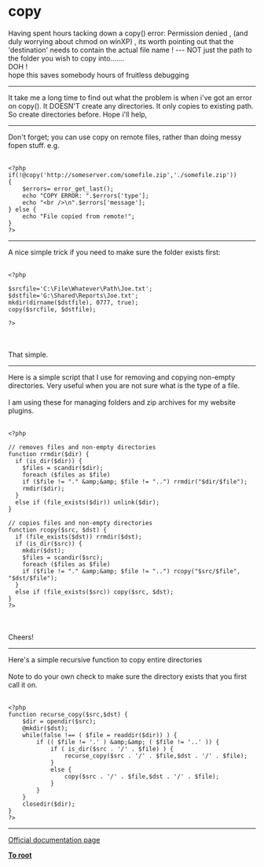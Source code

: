 # copy



Having spent hours tacking down a copy() error: Permission denied , (and duly worrying about chmod on winXP) , its worth pointing out that the &apos;destination&apos; needs to contain the actual file name ! --- NOT just the path to the folder you wish to copy into.......<br>DOH !<br>hope this saves somebody hours of fruitless debugging  

---

It take me a long time to find out what the problem is when i&apos;ve got an error on copy(). It DOESN&apos;T create any directories. It only copies to existing path. So create directories before. Hope i&apos;ll help,  

---

Don&apos;t forget; you can use copy on remote files, rather than doing messy fopen stuff.  e.g.<br><br>

```
<?php
if(!@copy('http://someserver.com/somefile.zip','./somefile.zip'))
{
    $errors= error_get_last();
    echo "COPY ERROR: ".$errors['type'];
    echo "<br />\n".$errors['message'];
} else {
    echo "File copied from remote!";
}
?>
```
  

---

A nice simple trick if you need to make sure the folder exists first:<br><br>

```
<?php

$srcfile='C:\File\Whatever\Path\Joe.txt';
$dstfile='G:\Shared\Reports\Joe.txt';
mkdir(dirname($dstfile), 0777, true);
copy($srcfile, $dstfile);

?>
```
<br><br>That simple.  

---

Here is a simple script that I use for removing and copying non-empty directories. Very useful when you are not sure what is the type of a file.<br><br>I am using these for managing folders and zip archives for my website plugins.<br><br>

```
<?php

// removes files and non-empty directories
function rrmdir($dir) {
  if (is_dir($dir)) {
    $files = scandir($dir);
    foreach ($files as $file)
    if ($file != "." &amp;&amp; $file != "..") rrmdir("$dir/$file");
    rmdir($dir);
  }
  else if (file_exists($dir)) unlink($dir);
} 

// copies files and non-empty directories
function rcopy($src, $dst) {
  if (file_exists($dst)) rrmdir($dst);
  if (is_dir($src)) {
    mkdir($dst);
    $files = scandir($src);
    foreach ($files as $file)
    if ($file != "." &amp;&amp; $file != "..") rcopy("$src/$file", "$dst/$file"); 
  }
  else if (file_exists($src)) copy($src, $dst);
}
?>
```
<br><br>Cheers!  

---

Here&apos;s a simple recursive function to copy entire directories<br><br>Note to do your own check to make sure the directory exists that you first call it on.<br><br>

```
<?php
function recurse_copy($src,$dst) {
    $dir = opendir($src);
    @mkdir($dst);
    while(false !== ( $file = readdir($dir)) ) {
        if (( $file != '.' ) &amp;&amp; ( $file != '..' )) {
            if ( is_dir($src . '/' . $file) ) {
                recurse_copy($src . '/' . $file,$dst . '/' . $file);
            }
            else { 
                copy($src . '/' . $file,$dst . '/' . $file);
            }
        }
    }
    closedir($dir);
}
?>
```
  

---

[Official documentation page](https://www.php.net/manual/en/function.copy.php)

**[To root](/README.md)**